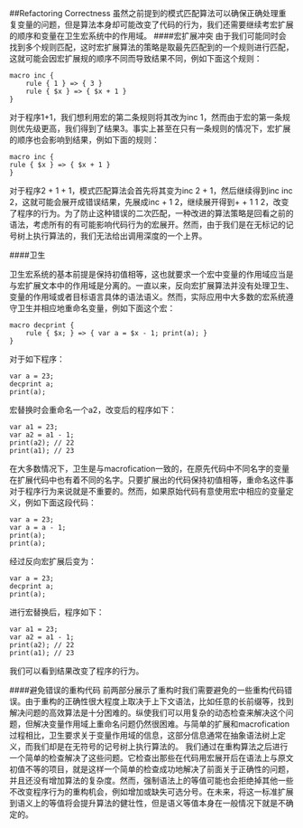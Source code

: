 ##Refactoring Correctness
虽然之前提到的模式匹配算法可以确保正确处理重复变量的问题，但是算法本身却可能改变了代码的行为，我们还需要继续考宏扩展的顺序和变量在卫生宏系统中的作用域。
####宏扩展冲突
由于我们可能同时会找到多个规则匹配，这时宏扩展算法的策略是取最先匹配到的一个规则进行匹配，这就可能会因宏扩展规的顺序不同而导致结果不同，例如下面这个规则：
```
macro inc { 
	rule { 1 } => { 3 } 
	rule { $x } => { $x + 1 } 
}
```
对于程序1+1，我们想利用宏的第二条规则将其改为inc 1，然而由于宏的第一条规则优先级更高，我们得到了结果3。事实上甚至在只有一条规则的情况下，宏扩展的顺序也会影响到结果，例如下面的规则：
```
macro inc {
rule { $x } => { $x + 1 } 
}
```
对于程序2 + 1 + 1，模式匹配算法会首先将其变为inc 2 + 1，然后继续得到inc inc 2，这就可能会展开成错误结果，先展成inc + 1 2，继续展开得到+ + 1 1 2，改变了程序的行为。为了防止这种错误的二次匹配，一种改进的算法策略是回看之前的语法，考虑所有的有可能影响代码行为的宏展开。然而，由于我们是在无标记的记号树上执行算法的，我们无法给出调用深度的一个上界。

####卫生

卫生宏系统的基本前提是保持初值相等，这也就要求一个宏中变量的作用域应当是与宏扩展文本中的作用域是分离的。一直以来，反向宏扩展算法并没有处理卫生、变量的作用域或者目标语言具体的语法语义。然而，实际应用中大多数的宏系统遵守卫生并相应地重命名变量，例如下面这个宏：
```
macro decprint {
	rule { $x; } => { var a = $x - 1; print(a); } 
}
```
对于如下程序：
```
var a = 23;
decprint a;
print(a);
```
宏替换时会重命名一个a2，改变后的程序如下：
```
var a1 = 23;
var a2 = a1 - 1;
print(a2); // 22 
print(a1); // 23
```
在大多数情况下，卫生是与macrofication一致的，在原先代码中不同名字的变量在扩展代码中也有着不同的名字。只要扩展出的代码保持初值相等，重命名这件事对于程序行为来说就是不重要的。然而，如果原始代码有意使用宏中相应的变量定义，例如下面这段代码：
```
var a = 23;
var a = a - 1;
print(a);
print(a);
```
经过反向宏扩展后变为：
```
var a = 23;
decprint a;
print(a);
```
进行宏替换后，程序如下：
```
var a1 = 23;
var a2 = a1 - 1;
print(a2); // 22 
print(a1); // 23
```
我们可以看到结果改变了程序的行为。

####避免错误的重构代码
前两部分展示了重构时我们需要避免的一些重构代码错误。由于重构的正确性很大程度上取决于上下文语法，比如任意的长前缀等，找到解决问题的高效算法是十分困难的。纵使我们可以用复杂的动态检查来解决这个问题，但解决变量作用域上重命名问题仍然很困难。与简单的扩展和macrofication过程相比，卫生要求关于变量作用域的信息，这部分信息通常在抽象语法树上定义，而我们却是在无符号的记号树上执行算法的。
我们通过在重构算法之后进行一个简单的检查解决了这些问题。它检查出那些在代码用宏展开后在语法上与原文初值不等的项目，就是这样一个简单的检查成功地解决了前面关于正确性的问题，并且还没有增加算法的复杂度。然而，强制语法上的等值可能也会拒绝掉其他一些不改变程序行为的重构机会，例如增加或缺失可选分号。在未来，将这一标准扩展到语义上的等值将会提升算法的健壮性，但是语义等值本身在一般情况下就是不确定的。